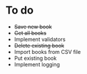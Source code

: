 # To do

- ~~Save new book~~
- ~~Get all books~~
- Implement validators
- ~~Delete existing book~~
- Import books from CSV file
- Put existing book
- Implement logging